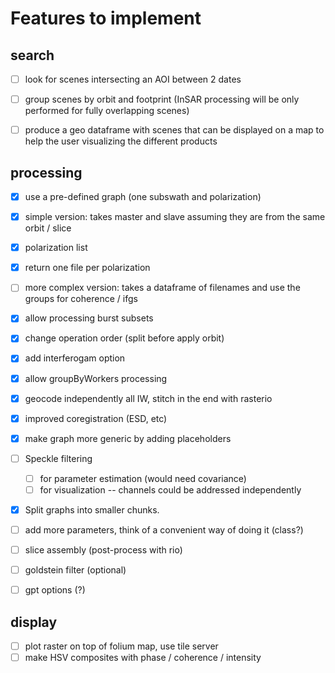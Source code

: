 # Features to implement

## search
- [ ] look for scenes intersecting an AOI between 2 dates
- [ ] group scenes by orbit and footprint (InSAR processing will be only performed for fully overlapping scenes)
- [ ] produce a geo dataframe with scenes that can be displayed on a map to help the user visualizing the different products


## processing
- [x] use a pre-defined graph (one subswath and polarization)
- [x] simple version: takes master and slave assuming they are from the same orbit / slice
- [x] polarization list
- [x] return one file per polarization
- [ ] more complex version: takes a dataframe of filenames and use the groups for coherence / ifgs
- [x] allow processing burst subsets
- [x] change operation order (split before apply orbit)
- [x] add interferogam option
- [x] allow groupByWorkers processing
- [x] geocode independently all IW, stitch in the end with rasterio
- [x] improved coregistration (ESD, etc)
- [x] make graph more generic by adding placeholders
- [ ] Speckle filtering
    - [ ] for parameter estimation (would need covariance)
    - [ ] for visualization -- channels could be addressed independently

- [x] Split graphs into smaller chunks.  

- [ ] add more parameters, think of a convenient way of doing it (class?)
- [ ] slice assembly (post-process with rio)
- [ ] goldstein filter (optional)
- [ ] gpt options (?)

## display

- [ ] plot raster on top of folium map, use tile server
- [ ] make HSV composites with phase / coherence / intensity
